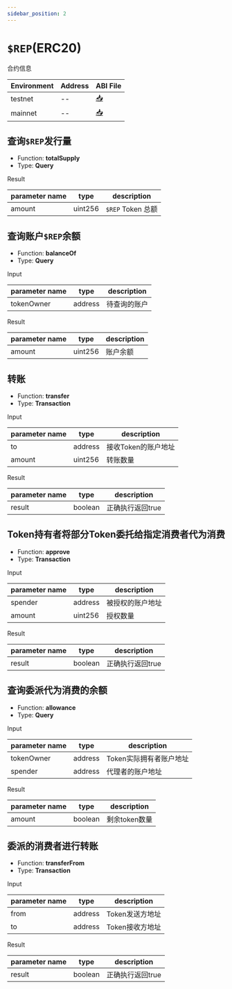 ```yaml
---
sidebar_position: 2
---
```


# `$REP`(ERC20)

合约信息

|Environment|Address|ABI File|
|--|--|--|
|testnet|--|[📥](http://)|
|mainnet|--|[📥](http://)|

## 查询`$REP`发行量

- Function: **totalSupply**
- Type: **Query**

Result

|parameter name|type|description|
|--|--|--|
|amount|uint256|`$REP` Token 总额|


## 查询账户`$REP`余额

- Function: **balanceOf**
- Type: **Query**

Input

|parameter name|type|description|
|--|--|--|
|tokenOwner|address|待查询的账户|

Result

|parameter name|type|description|
|--|--|--|
|amount|uint256|账户余额|

## 转账

- Function: **transfer**
- Type: **Transaction**

Input

|parameter name|type|description|
|--|--|--|
|to|address|接收Token的账户地址|
|amount|uint256|转账数量|

Result

|parameter name|type|description|
|--|--|--|
|result|boolean|正确执行返回true|

## Token持有者将部分Token委托给指定消费者代为消费

- Function: **approve**
- Type: **Transaction**

Input

|parameter name|type|description|
|--|--|--|
|spender|address|被授权的账户地址|
|amount|uint256|授权数量|

Result

|parameter name|type|description|
|--|--|--|
|result|boolean|正确执行返回true|

## 查询委派代为消费的余额

- Function: **allowance**
- Type: **Query**

Input

|parameter name|type|description|
|--|--|--|
|tokenOwner|address|Token实际拥有者账户地址|
|spender|address|代理者的账户地址|

Result

|parameter name|type|description|
|--|--|--|
|amount|boolean|剩余token数量|

## 委派的消费者进行转账

- Function: **transferFrom**
- Type: **Transaction**

Input

|parameter name|type|description|
|--|--|--|
|from|address|Token发送方地址|
|to|address|Token接收方地址|

Result

|parameter name|type|description|
|--|--|--|
|result|boolean|正确执行返回true|
